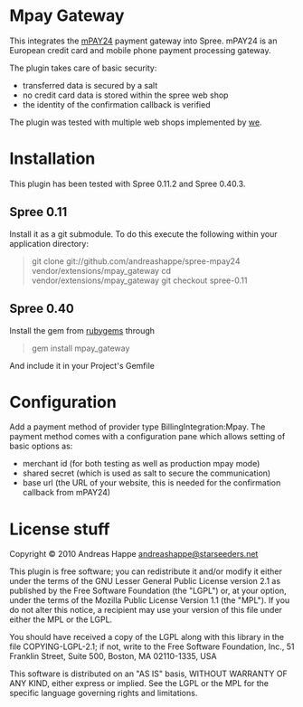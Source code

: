 Mpay Gateway
============

This integrates the [mPAY24](https://www.mpay24.com/web/en/mpay24-payment-platform.html)
payment gateway into Spree. mPAY24 is an European credit card and mobile phone payment
processing gateway.

The plugin takes care of basic security:

* transferred data is secured by a salt
* no credit card data is stored within the spree web shop
* the identity of the confirmation callback is verified

The plugin was tested with multiple web shops implemented by [we](http://wwww.starseeders.net).

Installation
============

This plugin has been tested with Spree 0.11.2 and Spree 0.40.3.

Spree 0.11
----------

Install it as a git submodule. To do this execute the following within your application
directory:

<blockquote>
 git clone git://github.com/andreashappe/spree-mpay24 vendor/extensions/mpay_gateway
 cd vendor/extensions/mpay_gateway
 git checkout spree-0.11
</blockquote>

Spree 0.40
----------

Install the gem from [rubygems](https://rubygems.org/gems/mpay_gateway) through

<blockquote>
	gem install mpay_gateway
</blockquote>

And include it in your Project's Gemfile

<blockquote>
	
</blockquote>

Configuration
=============

Add a payment method of provider type BillingIntegration:Mpay. The
payment method comes with a configuration pane which allows setting
of basic options as:

* merchant id (for both testing as well as production mpay mode)
* shared secret (which is used as salt to secure the communication)
* base url (the URL of your website, this is needed for the confirmation callback from mPAY24)

License stuff
=============

Copyright © 2010 Andreas Happe <andreashappe@starseeders.net>

This plugin is free software; you can redistribute it and/or
modify it either under the terms of the GNU Lesser General Public
License version 2.1 as published by the Free Software Foundation
(the "LGPL") or, at your option, under the terms of the Mozilla
Public License Version 1.1 (the "MPL"). If you do not alter this
notice, a recipient may use your version of this file under either
the MPL or the LGPL.

You should have received a copy of the LGPL along with this library
in the file COPYING-LGPL-2.1; if not, write to the Free Software
Foundation, Inc., 51 Franklin Street, Suite 500, Boston, MA 02110-1335, USA

This software is distributed on an "AS IS" basis, WITHOUT WARRANTY
OF ANY KIND, either express or implied. See the LGPL or the MPL for
the specific language governing rights and limitations.
